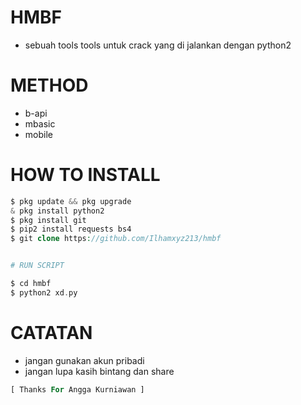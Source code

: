 # HMBF
* sebuah tools tools untuk crack yang di jalankan dengan python2

# METHOD 
* b-api
* mbasic
* mobile

# HOW TO INSTALL
```php
$ pkg update && pkg upgrade
& pkg install python2
$ pkg install git
$ pip2 install requests bs4
$ git clone https://github.com/Ilhamxyz213/hmbf


# RUN SCRIPT

$ cd hmbf
$ python2 xd.py
```

# CATATAN

* jangan gunakan akun pribadi
* jangan lupa kasih bintang dan share

```php
[ Thanks For Angga Kurniawan ]
```

